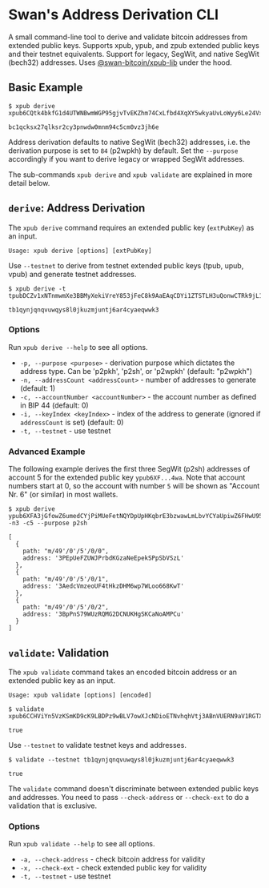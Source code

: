 # Swan's Address Derivation CLI

A small command-line tool to derive and validate bitcoin addresses from
extended public keys. Supports xpub, ypub, and zpub extended public keys and
their testnet equivalents. Support for legacy, SegWit, and native SegWit
(bech32) addresses. Uses [@swan-bitcoin/xpub-lib](https://www.npmjs.com/package/@swan-bitcoin/xpub-lib) under the hood.

## Basic Example

```
$ xpub derive xpub6CQtk4bkfG1d4UTWNBwmWGP95gjvTvEKZhm74CxLfbd4XqXY5wkyaUvLoWyy6Le24VxCqg2nASLu2xhNaDh5FhFDf8ndUUgbm8q1VDqCipy

bc1qcksx27qlksr2cy3pnwdw0mnm94c5cm0vz3jh6e
```

Address derivation defaults to native SegWit (bech32) addresses, i.e. the
derivation purpose is set to `84` (p2wpkh) by default. Set the `--purpose`
accordingly if you want to derive legacy or wrapped SegWit addresses.

The sub-commands `xpub derive` and `xpub validate` are explained in more detail below.

## `derive`: Address Derivation

The `xpub derive` command requires an extended public key (`extPubKey`) as an input.

```
Usage: xpub derive [options] [extPubKey]
```

Use `--testnet` to derive from testnet extended public keys (tpub, upub, vpub) and generate testnet addresses.

```
$ xpub derive -t tpubDCZv1xNTnmwmXe3BBMyXekiVreY853jFeC8k9AaEAqCDYi1ZTSTLH3uQonwCTRk9jL1SFu1cLNbDY76YtcDR8n2inSMwBEAdZs37EpYS9px

tb1qynjqnqvuwqys8l0jkuzmjuntj6ar4cyaeqwwk3
```

### Options

Run `xpub derive --help` to see all options.

- `-p, --purpose <purpose>` - derivation purpose which dictates the address type. Can be 'p2pkh', 'p2sh', or 'p2wpkh' (default: "p2wpkh")
- `-n, --addressCount <addressCount>` - number of addresses to generate (default: 1)
- `-c, --accountNumber <accountNumber>` - the account number as defined in BIP 44 (default: 0)
- `-i, --keyIndex <keyIndex>` - index of the address to generate (ignored if `addressCount` is set) (default: 0)
- `-t, --testnet` - use testnet

### Advanced Example

The following example derives the first three SegWit (p2sh) addresses of account 5 for the extended public key `ypub6XF...4wa`. Note that account numbers start at 0, so the account with number `5` will be shown as "Account Nr. 6" (or similar) in most wallets.

```
$ xpub derive ypub6XFA3jGfowZ6umedCYjPiMUeFetNQYDpUpHKqbrE3bzwawLmLbvYCYaUpiwZ6FHwU951b9dLd6hSvFJwHv763vvpXUV44PW62rtesm5g4wa -n3 -c5 --purpose p2sh

[
  {
    path: "m/49'/0'/5'/0/0",
    address: '3PEpUeFZUWJPrbdKGzaNeEpekSPpSbVSzL'
  },
  {
    path: "m/49'/0'/5'/0/1",
    address: '3AedcVmzeoUF4tHkzDHM6wp7WLoo668KwT'
  },
  {
    path: "m/49'/0'/5'/0/2",
    address: '3BpPnS79WUzRQMG2DCNUKHgSKCaNoAMPCu'
  }
]
```

## `validate`: Validation

The `xpub validate` command takes an encoded bitcoin address or an extended public key as an input.

```
Usage: xpub validate [options] [encoded]
```

```
$ validate xpub6CCHViYn5VzKSmKD9cK9LBDPz9wBLV7owXJcNDioETNvhqhVtj3ABnVUERN9aV1RGTX9YpyPHnC4Ekzjnr7TZthsJRBiXA4QCeXNHEwxLab

true
```

Use `--testnet` to validate testnet keys and addresses.

```
$ validate --testnet tb1qynjqnqvuwqys8l0jkuzmjuntj6ar4cyaeqwwk3

true
```

The `validate` command doesn't discriminate between extended public keys and addresses. You need to pass `--check-address` or `--check-ext` to do a validation that is exclusive.

### Options

Run `xpub validate --help` to see all options.

- `-a, --check-address` - check bitcoin address for validity
- `-x, --check-ext` - check extended public key for validity
- `-t, --testnet` - use testnet
